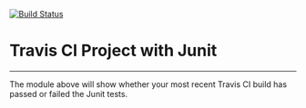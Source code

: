 [![Build Status](https://travis-ci.org/josephnle/IntelliJIntroduction.svg?branch=master)](https://travis-ci.org/josephnle/IntelliJIntroduction)
# Travis CI Project with Junit
----------
The module above will show whether your most recent Travis CI build has passed or failed the Junit tests.